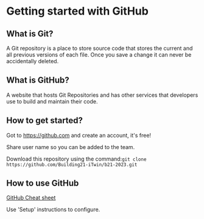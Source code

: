 # Getting started with GitHub

## What is Git?

A Git repository is a place to store source code that stores the current and all previous versions of each file.  Once you save a change it can never be accidentally deleted.

## What is GitHub?

A website that hosts Git Repositories and has other services that developers use to build and maintain their code.

## How to get started?

Got to https://github.com and create an account, it's free!

Share user name so you can be added to the team.

Download this repository using the command:`git clone https://github.com/Building21-iTwin/b21-2023.git`

## How to use GitHub

[GitHub Cheat sheet](https://education.github.com/git-cheat-sheet-education.pdf)

Use 'Setup' instructions to configure.
